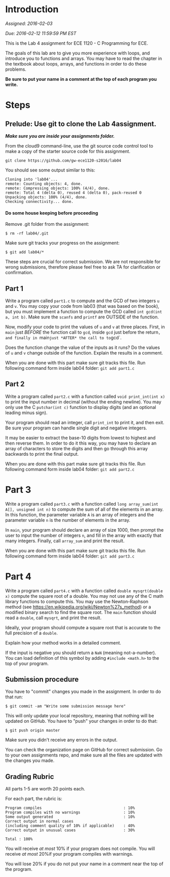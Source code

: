 # Introduction

*Assigned: 2016-02-03*

*Due: 2016-02-12 11:59:59 PM EST*

This is the Lab 4 assignment for ECE 1120 - C Programming for ECE.

The goals of this lab are to give you more experience with loops, and
introduce you to functions and arrays.  You may have to read the
chapter in the textbook about loops, arrays, and functions in order to
do these problems.


**Be sure to put your name in a comment at the top of each program you
write.**

# Steps

## Prelude: Use git to clone the Lab 4assignment.

***Make sure you are inside your assignments folder.***

From the cloud9 command-line, use the git source code control tool to
make a copy of the starter source code for this assignment.

```
git clone https://github.com/gw-ece1120-s2016/lab04
```

You should see some output similar to this:
```
Cloning into 'lab04'...
remote: Counting objects: 4, done.
remote: Compressing objects: 100% (4/4), done.
remote: Total 4 (delta 0), reused 4 (delta 0), pack-reused 0
Unpacking objects: 100% (4/4), done.
Checking connectivity... done.
```

#### Do some house keeping before proceeding

Remove .git folder from the assignment:

```
$ rm -rf lab04/.git
```

Make sure git tracks your progress on the assignment:

```
$ git add lab04/*
```

These steps are crucial for correct submission. We are not responsible
for wrong submissions, therefore please feel free to ask TA for
clarification or confirmation.

## Part 1

Write a program called `part1.c` to compute and the GCD of two
integers `u` and `v`. You may copy your code from lab03 (that was
based on the book), but you must implement a function to compute the
GCD called `int gcd(int a, int b)`. Make sure the `scanfs` and
`printf` are OUTSIDE of the function.

Now, modify your code to print the values of `u` and `v` at three
places. First, in `main` just *BEFORE* the function call to `gcd`,
inside `gcd` just before the return`, and finally in `main` just *AFTER*
the call to to `gcd`.

Does the function change the value of the inputs as it runs? Do the
values of `u` and `v` change outside of the function. Explain the
results in a comment. 


When you are done with this part make sure git tracks this file. Run
following command form inside lab04 folder: ``` git add part1.c ```

## Part 2

Write a program called `part2.c` with a function called `void
print_int(int x)` to print the input number in decimal (without the
ending newline). You may only use the C `putchar(int c)` function to
display digits (and an optional leading minus sign). 

Your program should read an integer, call `print_int` to print it, and
then exit. Be sure your program can handle single digit and negative
integers.

It may be easier to extract the base-10 digits from lowest to highest
and then reverse them. In order to do it this way, you may have to
declare an array of characters to store the digits and then go through
this array backwards to print the final output.

When you are done with this part make sure git tracks this file. Run
following command form inside lab04 folder: ``` git add part2.c ```

# Part 3

Write a program called `part3.c` with a function called `long
array_sum(int A[], unsigned int n)` to compute the sum of all of the
elements in an array. In this function, the parameter variable `A` is
an array of integers and the parameter variable `n` is the number of
elements in the array.

In `main`, your program should declare an array of size 1000, then
prompt the user to input the number of integers `n`, and fill in the
array with exactly that many integers. Finally, call `array_sum` and
print the result. 

When you are done with this part make sure git tracks this file. Run
following command form inside lab04 folder: ``` git add part3.c ```

# Part 4

Write a program called `part4.c` with a function called `double
mysqrt(double x)` compute the square root of a double. You may not use
any of the C math library functions to compute this. You may use the
Newton-Raphson method (see
https://en.wikipedia.org/wiki/Newton%27s_method) or a modified binary
search to find the square root. The `main` function should read a
`double`, call `mysqrt`, and print the result.

Ideally, your program should compute a square root that is accurate to
the full precision of a `double`.

Explain how your method works in a detailed comment.

If the input is negative you should return a `NaN` (meaning
not-a-number). You can load definition of this symbol by adding
`#include <math.h>` to the top of your program.

## Submission procedure

You have to "commit" changes you made in the assignment. In order to do that run:

```
$ git commit -am "Write some submission message here"
```

This will only update your local repository, meaning that nothing will be updated on GitHub. You have to "push" your changes in order to do that:

```
$ git push origin master
```

Make sure you didn't receive any errors in the output.

You can check the organization page on GitHub for correct
submission. Go to your own assignments repo, and make sure all the
files are updated with the changes you made.

## Grading Rubric

All parts 1-5 are worth 20 points each.

For each part, the rubric is:


```
Program compiles                                    : 10%
Program compiles with no warnings                   : 10%
Some output generated                               : 10%
Correct output in normal cases
(including comment quality of 10% if applicable)    : 40%
Correct output in unusual cases                     : 30%

Total : 100%
```

You will receive *at most* 10% if your program does not compile. You
will receive *at most* 20%if your program compiles with warnings.

You will lose 20% if you do not put your name in a comment near
the top of the program. 

